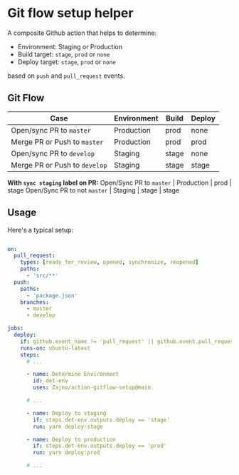# Git flow setup helper

A composite Github action that helps to determine:

* Environment: Staging or Production
* Build target: `stage`, `prod` or `none`
* Deploy target: `stage`, `prod` or `none`

based on `push` and `pull_request` events.

## Git Flow

Case                            | Environment | Build   | Deploy
--------                        | ----------- | -----   | ------
Open/sync PR to `master`        | Production  | prod    | none
Merge PR or Push to `master`    | Production  | prod    | prod
Open/sync PR to `develop`       | Staging     | stage   | none
Merge PR or Push to `develop`   | Staging     | stage   | stage
**With `sync staging` label on PR:**
Open/Sync PR to `master`        | Production  | prod    | stage
Open/Sync PR to not `master`    | Staging     | stage   | stage


## Usage

Here's a typical setup:

```yaml

on:
  pull_request:
    types: [ready_for_review, opened, synchronize, reopened]
    paths:
      - 'src/**'
  push:
    paths:
      - 'package.json'
    branches:
      - master
      - develop

jobs:
  deploy:
    if: github.event_name != 'pull_request' || github.event.pull_request.draft != true
    runs-on: ubuntu-latest
    steps:
      # ...

      - name: Determine Environment
        id: det-env
        uses: Zajno/action-gitflow-setup@main

      # ...

      - name: Deploy to staging
        if: steps.det-env.outputs.deploy == 'stage'
        run: yarn deploy:stage

      - name: Deploy to production
        if: steps.det-env.outputs.deploy == 'prod'
        run: yarn deploy:prod

      # ...
```
